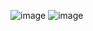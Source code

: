 ![image](https://github.com/AxelAlvarez-777/EvidenciasAxelAlvarez/assets/79062836/61d6df49-38a8-46ea-9c88-f1438ab9e0d9)
![image](https://github.com/AxelAlvarez-777/EvidenciasAxelAlvarez/assets/79062836/80c40266-64c7-4e92-977f-45b560b9999b)
